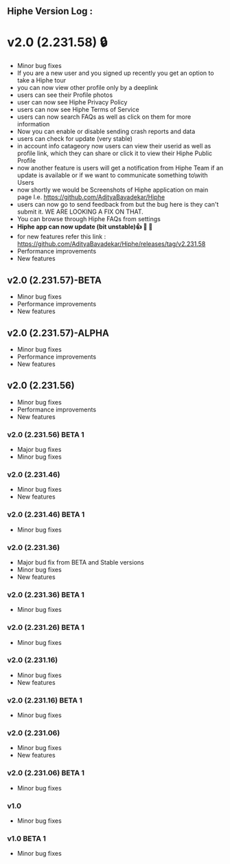 Hiphe Version Log :
---
# v2.0 (2.231.58) 🔒
- Minor bug fixes
- If you are a new user and you signed up recently you get an option to take a Hiphe tour
- you can now view other profile only by a deeplink
- users can see their Profile photos
- user can now see Hiphe Privacy Policy
- users can now see Hiphe Terms of Service
- users can now search FAQs as well as click on them for more information
- Now you can enable or disable sending crash reports and data
- users can check for update (very stable)
- in account info catageory now users can view their userid as well as profile link, which they can share or click it to view their  Hiphe Public Profile
- now another feature is users will get a notification  from Hiphe Team if an update is available  or if we want to communicate something to\with Users
- now shortly we would be Screenshots of Hiphe application on main page I.e. https://github.com/AdityaBavadekar/Hiphe
- users can now go to send feedback  from but the bug here is they can't submit it. WE ARE LOOKING A FIX ON THAT.
- You can browse through Hiphe FAQs from settings
- __Hiphe app can now update (bit unstable):+1:  :1st_place_medal: :100:__
- for new features refer this link : https://github.com/AdityaBavadekar/Hiphe/releases/tag/v2.231.58
- Performance improvements
- New features

## v2.0 (2.231.57)-BETA
- Minor bug fixes
- Performance improvements
- New features

## v2.0 (2.231.57)-ALPHA
- Minor bug fixes
- Performance improvements
- New features

## v2.0 (2.231.56) 
- Minor bug fixes
- Performance improvements
- New features

### v2.0 (2.231.56) BETA 1
- Major bug fixes
- Minor bug fixes

### v2.0 (2.231.46)
- Minor bug fixes
- New features

### v2.0 (2.231.46) BETA 1
- Minor bug fixes

### v2.0 (2.231.36)
- Major bud fix from BETA and Stable versions
- Minor bug fixes
- New features

### v2.0 (2.231.36) BETA 1
- Minor bug fixes

### v2.0 (2.231.26) BETA 1
- Minor bug fixes

### v2.0 (2.231.16)
- Minor bug fixes
- New features

### v2.0 (2.231.16) BETA 1
- Minor bug fixes

### v2.0 (2.231.06)
- Minor bug fixes
- New features

### v2.0 (2.231.06) BETA 1
- Minor bug fixes

### v1.0
- Minor bug fixes

### v1.0 BETA 1
- Minor bug fixes
